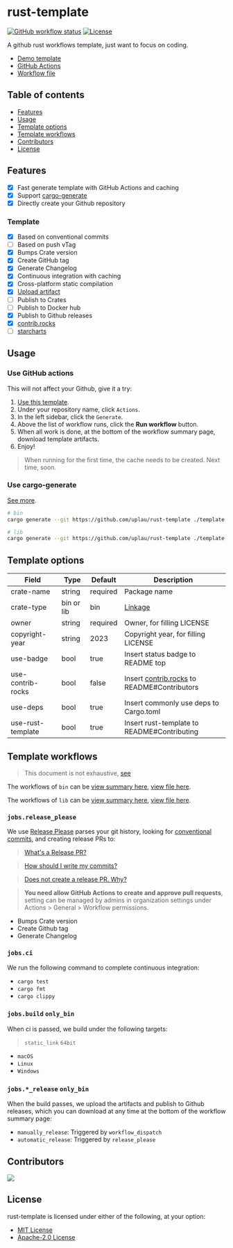 # rust-template

[![GitHub workflow status](https://github.com/uplau/rust-template/actions/workflows/generate.yaml/badge.svg)](https://github.com/uplau/rust-template/actions/workflows/generate.yaml)
[![License](https://img.shields.io/badge/license-MIT%2FApache--2.0-blue.svg)](./LICENSE-MIT)

A github rust workflows template, just want to focus on coding.

- [Demo template](https://github.com/uplau/rust-template-demo)
- [GitHub Actions](https://github.com/uplau/rust-template/actions/workflows/generate.yaml)
- [Workflow file](.github/workflows/generate.yaml)

## Table of contents

- [Features](#features)
- [Usage](#usage)
- [Template options](#template-options)
- [Template workflows](#template-workflows)
- [Contributors](#contributors)
- [License](#license)

## Features

- [x] Fast generate template with GitHub Actions and caching
- [x] Support [cargo-generate](https://github.com/cargo-generate/cargo-generate)
- [x] Directly create your Github repository

### Template

- [x] Based on conventional commits
- [ ] Based on push vTag
- [x] Bumps Crate version
- [x] Create GitHub tag
- [x] Generate Changelog
- [x] Continuous integration with caching
- [x] Cross-platform static compilation
- [x] [Upload artifact](https://github.com/actions/upload-artifact/tree/main)
- [ ] Publish to Crates
- [ ] Publish to Docker hub
- [x] Publish to Github releases
- [x] [contrib.rocks](https://contrib.rocks/)
- [ ] [starcharts](https://starchart.cc/)

## Usage

### Use GitHub actions

This will not affect your Github, give it a try:

1. [Use this template](https://github.com/new?template_name=rust-template&template_owner=uplau).
2. Under your repository name, click `Actions`.
3. In the left sidebar, click the `Generate`.
4. Above the list of workflow runs, click the **Run workflow** button.
5. When all work is done, at the bottom of the workflow summary page, download template artifacts.
6. Enjoy!

> When running for the first time, the cache needs to be created.
> Next time, soon.

### Use cargo-generate

[See more](https://github.com/cargo-generate/cargo-generate).

```bash
# bin
cargo generate --git https://github.com/uplau/rust-template ./template --name "crate-name" --bin

# lib
cargo generate --git https://github.com/uplau/rust-template ./template --name "crate-name" --lib
```

## Template options

| Field             | Type       | Default  | Description                                                           |
| ----------------- | ---------- | -------- | --------------------------------------------------------------------- |
| crate-name        | string     | required | Package name                                                          |
| crate-type        | bin or lib | bin      | [Linkage](https://doc.rust-lang.org/reference/linkage.html)           |
| owner             | string     | required | Owner, for filling LICENSE                                            |
| copyright-year    | string     | 2023     | Copyright year, for filling LICENSE                                   |
| use-badge         | bool       | true     | Insert status badge to README top                                     |
| use-contrib-rocks | bool       | false    | Insert [contrib.rocks](https://contrib.rocks/) to README#Contributors |
| use-deps          | bool       | true     | Insert commonly use deps to Cargo.toml                                |
| use-rust-template | bool       | true     | Insert rust-template to README#Contributing                           |

## Template workflows

> This document is not exhaustive, [see](./template/.github/workflows/cicd.yaml)

The workflows of `bin` can be [view summary here](https://github.com/uplau/rust-template-demo/actions/runs/5644583514), [view file here](https://github.com/uplau/rust-template-demo/blob/main/.github/workflows/cicd.yaml).

The workflows of `lib` can be [view summary here](https://github.com/uplau/rust-template-demo/actions/runs/5644157705), [view file here](https://github.com/uplau/rust-template-demo/blob/lib-default-use/.github/workflows/cicd.yaml).

### `jobs.release_please`

We use [Release Please](https://github.com/google-github-actions/release-please-action) parses your git history, looking for [conventional commits](https://www.conventionalcommits.org/en/v1.0.0/), and creating release PRs to:

> [What's a Release PR?](https://github.com/google-github-actions/release-please-action#whats-a-release-pr)

> [How should I write my commits?](https://github.com/googleapis/release-please#how-should-i-write-my-commits)

> [Does not create a release PR. Why?](https://github.com/googleapis/release-please#release-please-bot-does-not-create-a-release-pr-why)

> **You need allow GitHub Actions to create and approve pull requests**, setting can be managed by admins in organization settings under Actions > General > Workflow permissions.

- Bumps Crate version
- Create Github tag
- Generate Changelog

### `jobs.ci`

We run the following command to complete continuous integration:

- `cargo test`
- `cargo fmt`
- `cargo clippy`

### `jobs.build` `only_bin`

When ci is passed, we build under the following targets:

> `static_link` `64bit`

- `macOS`
- `Linux`
- `Windows`

### `jobs.*_release` `only_bin`

When the build passes, we upload the artifacts and publish to Github releases, which you can download at any time at the bottom of the workflow summary page:

- `manually_release`: Triggered by `workflow_dispatch`
- `automatic_release`: Triggered by `release_please`

## Contributors

<a href="https://github.com/uplau/rust-template/graphs/contributors">
  <img src="https://contrib.rocks/image?repo=uplau/rust-template&max=400&columns=20" />
</a>

## License

rust-template is licensed under either of the following, at your option:

- [MIT License](./LICENSE-MIT)
- [Apache-2.0 License](./LICENSE-APACHE)
